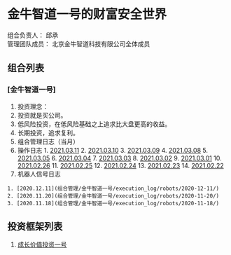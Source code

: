 # 金牛智道一号的财富安全世界
组合负责人： 邱承  
管理团队成员： 北京金牛智道科技有限公司全体成员

## 组合列表
### [金牛智道一号]
1. 投资理念：  
  1. 投资就是买公司。
  2. 低风险投资，在低风险基础之上追求比大盘更高的收益。  
  3. 长期投资，追求复利。
3. 组合管理日志（当月）
  1. 操作日志
    1. [2021.03.11](组合管理/金牛智道一号/execution_log/operations/2021-03-11.md)
    2. [2021.03.10](组合管理/金牛智道一号/execution_log/operations/2021-03-10.md)
    3. [2021.03.09](组合管理/金牛智道一号/execution_log/operations/2021-03-09.md)
    4. [2021.03.08](组合管理/金牛智道一号/execution_log/operations/2021-03-08.md)
    5. [2021.03.05](组合管理/金牛智道一号/execution_log/operations/2021-03-05.md)
    6. [2021.03.04](组合管理/金牛智道一号/execution_log/operations/2021-03-04.md)
    7. [2021.03.03](组合管理/金牛智道一号/execution_log/operations/2021-03-03.md)
    8. [2021.03.02](组合管理/金牛智道一号/execution_log/operations/2021-03-02.md)
    9. [2021.03.01](组合管理/金牛智道一号/execution_log/operations/2021-03-01.md)
    10. [2021.02.26](组合管理/金牛智道一号/execution_log/operations/2021-02-26.md)
    11. [2021.02.25](组合管理/金牛智道一号/execution_log/operations/2021-02-25.md)
    12. [2021.02.24](组合管理/金牛智道一号/execution_log/operations/2021-02-24.md)
    13. [2021.02.23](组合管理/金牛智道一号/execution_log/operations/2021-02-23.md)
    14. [2021.02.22](组合管理/金牛智道一号/execution_log/operations/2021-02-22.md)
  4. 机器人信号日志
  
    1. [2020.12.11](组合管理/金牛智道一号/execution_log/robots/2020-12-11/)
    2. [2020.11.20](组合管理/金牛智道一号/execution_log/robots/2020-11-20/)
    3. [2020.11.18](组合管理/金牛智道一号/execution_log/robots/2020-11-18/)


## 投资框架列表

1. [成长价值投资一号](投资框架/成长价值投资一号/framework)

